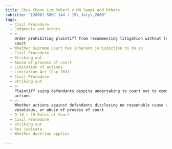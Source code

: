 ```yaml
---
title: Chua Choon Lim Robert v MN Swami and Others
subtitle: "[2000] SGHC 144 / 19\_July\_2000"
tags:
  - Civil Procedure
  - Judgments and orders
  - >-
    Order prohibiting plaintiff from recommencing litigation without leave of
    court
  - Whether Supreme Court has inherent jurisdiction to do so
  - Civil Procedure
  - Striking out
  - Abuse of process of court
  - Limitation of actions
  - Limitation Act (Cap 163)
  - Civil Procedure
  - Striking out
  - >-
    Plaintiff suing defendants despite undertaking to court not to commence
    actions
  - >-
    Whether actions against defendants disclosing no reasonable cause of action,
    vexatious, or abuse of process of court
  - O 18 r 19 Rules of Court
  - Civil Procedure
  - Striking out
  - Res judicata
  - Whether doctrine applies

---
```


